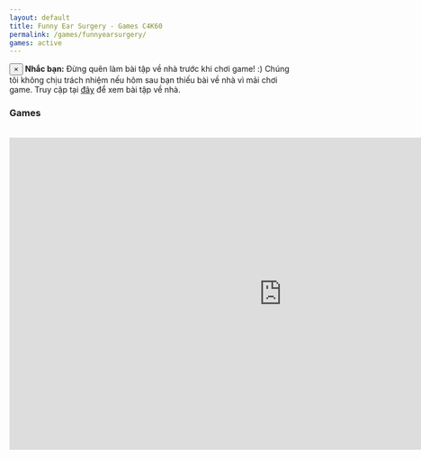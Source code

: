 ```yaml
---
layout: default
title: Funny Ear Surgery - Games C4K60
permalink: /games/funnyearsurgery/
games: active
---
```

 <div class="alert alert-warning alert-dismissible fade show" id="warning-alert">
  <button type="button" class="close" data-dismiss="alert">&times;</button>
  <strong><i class="fas fa-info-circle"></i> Nhắc bạn:</strong> Đừng quên làm bài tập về nhà trước khi chơi game! :) Chúng tôi không chịu trách nhiệm nếu hôm sau bạn thiếu bài về nhà vì mải chơi game. Truy cập tại <a href="/baitap">đây</a> để xem bài tập về nhà.
</div>
<h3><i class="fas fa-gamepad"></i> Games</h3>
<br>
<center>
<iframe src="https://wanted5games.com/games/html5/funny-ear-surgery-new-en-s-iga-cloud/index.html?pub=10" name="cloudgames-com" width="968" height="555" frameborder="0" scrolling="no"></iframe>
</center>